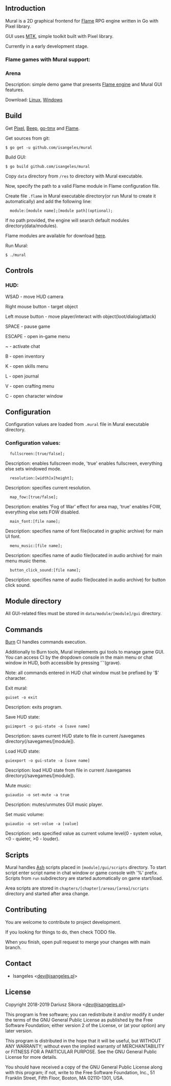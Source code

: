 ## Introduction
  Mural is a 2D graphical frontend for [Flame](https://github.com/Isangeles/flame) RPG engine written in Go with Pixel library.

  GUI uses [MTK](https://github.com/Isangeles/mtk), simple toolkit built with Pixel library.

  Currently in a early development stage.

  ### Flame games with Mural support:

### Arena

  Description: simple demo game that presents [Flame engine](https://github.com/isangeles/flame) and Mural GUI features.

  Download: [Linux](https://drive.google.com/open?id=1CAUiHdGq8sxrrNWkRwF1QSaNSVWLKDVg), [Windows](https://drive.google.com/open?id=1rR_k_39o-hqTywUZO628ggA3iN7ZBZTJ)

## Build
  Get [Pixel](https://github.com/faiface/pixel), [Beep](https://github.com/faiface/beep), [go-tmx](https://github.com/salviati/go-tmx/tree/master/tmx) and [Flame](https://github.com/Isangeles/flame).

  Get sources from git:
```
$ go get -u github.com/isangeles/mural
```

  Build GUI:
```
$ go build github.com/isangeles/mural
```

Copy `data` directory from `/res` to directory with Mural executable.

Now, specify the path to a valid Flame module in Flame configuration file.

Create file `.flame` in Mural executable directory(or run Mural to create it
automatically) and add the following line:
```
  module:[module name];[module path](optional);
```
If no path provided, the engine will search default modules directory(data/modules).

Flame modules are available for download [here](http://flame.isangeles.pl/mods).

  Run Mural:
```
$ ./mural
```

## Controls
### HUD:
WSAD - move HUD camera

Right mouse button - target object

Left mouse button - move player/interact with object(loot/dialog/attack)

SPACE - pause game

ESCAPE - open in-game menu

~ - activate chat

B - open inventory

K - open skills menu

L - open journal

V - open crafting menu

C - open character window

## Configuration
Configuration values are loaded from `.mural` file in Mural executable directory.

### Configuration values:
```
  fullscreen:[true/false];
```
Description: enables fullscreen mode, 'true' enables fullscreen, everything else sets windowed mode.

```
  resolution:[width]x[height];
```
Description: specifies current resolution.

```
  map_fow:[true/false];
```
Description: enables 'Fog of War' effect for area map, 'true' enables FOW, everything else sets FOW disabled.

```
  main_font:[file name];
```
Description: specifies name of font file(located in graphic archive) for main UI font.

```
  menu_music:[file name];
```
Description: specifies name of audio file(located in audio archive) for main menu music theme.

```
  button_click_sound:[file name];
```
Description: specifies name of audio file(located in audio archive) for button click sound.

## Module directory
All GUI-related files must be stored in `data/module/[module]/gui` directory.

## Commands
[Burn](https://github.com/Isangeles/burn) CI handles commands execution.

Additionally to Burn tools, Mural implements gui tools to manage game GUI.
You can access CI by the dropdown console in the main menu or chat window in HUD,
both accessible by pressing '`'(grave).

Note: all commands entered in HUD chat window must be prefixed by '$' character.

  Exit mural:
```
guiset -o exit
```
Description: exits program.

  Save HUD state:
```
guiimport -o gui-state -a [save name]
```
Description: saves current HUD state to file in current /savegames directory(/savegames/[module]).

  Load HUD state:
```
guiexport -o gui-state -a [save name]
```
Description: load HUD state from file in current /savegames directory(/savegames/[module]).

Mute music:
```
guiaudio -o set-mute -a true
```
Description: mutes/unmutes GUI music player.

Set music volume:
```
guiaudio -o set-volue -a [value]
```
Description: sets specified value as current volume level(0 - system volue, <0 - quieter, >0 - louder).

## Scripts
Mural handles [Ash](https://github.com/Isangeles/burn/tree/master/ash) scripts placed in `[module]/gui/scripts` directory. To start script enter script name in chat window or game console with '%' prefix. Scripts from `run` subdirectory are started automatically on game start/load.

Area scripts are stored in `chapters/[chapter]/areas/[area]/scripts` directory and started after area change.

## Contributing
You are welcome to contribute to project development.

If you looking for things to do, then check TODO file.

When you finish, open pull request to merge your changes with main branch.

## Contact
* Isangeles <<dev@isangeles.pl>>

## License
Copyright 2018-2019 Dariusz Sikora <<dev@isangeles.pl>>

This program is free software; you can redistribute it and/or modify
it under the terms of the GNU General Public License as published by
the Free Software Foundation; either version 2 of the License, or
(at your option) any later version.

This program is distributed in the hope that it will be useful,
but WITHOUT ANY WARRANTY; without even the implied warranty of
MERCHANTABILITY or FITNESS FOR A PARTICULAR PURPOSE.  See the
GNU General Public License for more details.

You should have received a copy of the GNU General Public License
along with this program; if not, write to the Free Software
Foundation, Inc., 51 Franklin Street, Fifth Floor, Boston,
MA 02110-1301, USA.
